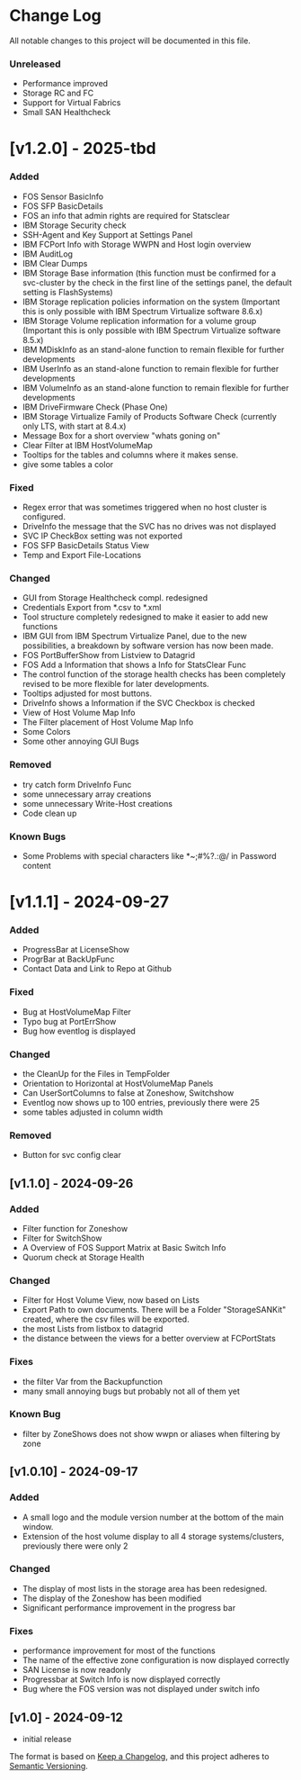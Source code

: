 # Change Log

All notable changes to this project will be documented in this file.

### Unreleased
- Performance improved
- Storage RC and FC 
- Support for Virtual Fabrics
- Small SAN Healthcheck

# [v1.2.0] - 2025-tbd
### Added
- FOS Sensor BasicInfo
- FOS SFP BasicDetails
- FOS an info that admin rights are required for Statsclear
- IBM Storage Security check
- SSH-Agent and Key Support at Settings Panel
- IBM FCPort Info with Storage WWPN and Host login overview
- IBM AuditLog
- IBM Clear Dumps
- IBM Storage Base information (this function must be confirmed for a svc-cluster by the check in the first line of the settings panel, the default setting is FlashSystems)
- IBM Storage replication policies information on the system (Important this is only possible with IBM Spectrum Virtualize software 8.6.x)
- IBM Storage Volume replication information for a volume group (Important this is only possible with IBM Spectrum Virtualize software 8.5.x)
- IBM MDiskInfo as an stand-alone function to remain flexible for further developments
- IBM UserInfo as an stand-alone function to remain flexible for further developments
- IBM VolumeInfo as an stand-alone function to remain flexible for further developments
- IBM DriveFirmware Check (Phase One)
- IBM Storage Virtualize Family of Products Software Check (currently only LTS, with start at 8.4.x)
- Message Box for a short overview "whats goning on"
- Clear Filter at IBM HostVolumeMap 
- Tooltips for the tables and columns where it makes sense.
- give some tables a color

### Fixed
- Regex error that was sometimes triggered when no host cluster is configured. 
- DriveInfo the message that the SVC has no drives was not displayed
- SVC IP CheckBox setting was not exported
- FOS SFP BasicDetails Status View
- Temp and Export File-Locations

### Changed
- GUI from Storage Healthcheck compl. redesigned 
- Credentials Export from *.csv to *.xml
- Tool structure completely redesigned to make it easier to add new functions
- IBM GUI from IBM Spectrum Virtualize Panel, due to the new possibilities, a breakdown by software version has now been made.
- FOS PortBufferShow from Listview to Datagrid
- FOS Add a Information that shows a Info for StatsClear Func
- The control function of the storage health checks has been completely revised to be more flexible for later developments.
- Tooltips adjusted for most buttons.
- DriveInfo shows a Information if the SVC Checkbox is checked
- View of Host Volume Map Info
- The Filter placement of Host Volume Map Info
- Some Colors
- Some other annoying GUI Bugs

### Removed
- try catch form DriveInfo Func
- some unnecessary array creations
- some unnecessary Write-Host creations
- Code clean up

### Known Bugs
- Some Problems with special characters like *\~;#%?.:@/ in Password content


# [v1.1.1] - 2024-09-27
### Added
- ProgressBar at LicenseShow
- ProgrBar at BackUpFunc
- Contact Data and Link to Repo at Github

### Fixed
- Bug at HostVolumeMap Filter
- Typo bug at PortErrShow 
- Bug how eventlog is displayed

### Changed
- the CleanUp for the Files in TempFolder
- Orientation to Horizontal at HostVolumeMap Panels
- Can UserSortColumns to false at Zoneshow, Switchshow
- Eventlog now shows up to 100 entries, previously there were 25
- some tables adjusted in column width

### Removed
- Button for svc config clear


## [v1.1.0] - 2024-09-26
### Added
- Filter function for Zoneshow
- Filter for SwitchShow
- A Overview of FOS Support Matrix at Basic Switch Info
- Quorum check at Storage Health

### Changed
- Filter for Host Volume View, now based on Lists
- Export Path to own documents. There will be a Folder "StorageSANKit" created, where the csv files will be exported.
- the most Lists from listbox to datagrid
- the distance between the views for a better overview at FCPortStats

### Fixes
- the filter Var from the Backupfunction
- many small annoying bugs but probably not all of them yet

### Known Bug 
- filter by ZoneShows does not show wwpn or aliases when filtering by zone


## [v1.0.10] - 2024-09-17
### Added
- A small logo and the module version number at the bottom of the main window.
- Extension of the host volume display to all 4 storage systems/clusters, previously there were only 2

### Changed
- The display of most lists in the storage area has been redesigned.
- The display of the Zoneshow has been modified
- Significant performance improvement in the progress bar

### Fixes
- performance improvement for most of the functions 
- The name of the effective zone configuration is now displayed correctly
- SAN License is now readonly
- Progressbar at Switch Info is now displayed correctly
- Bug where the FOS version was not displayed under switch info

## [v1.0] - 2024-09-12
- initial release


The format is based on [Keep a Changelog](http://keepachangelog.com/),
and this project adheres to [Semantic Versioning](http://semver.org/).